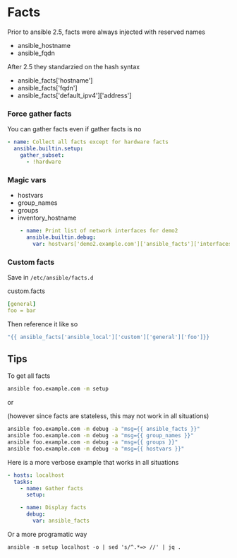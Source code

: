 # Facts

Prior to ansible 2.5, facts were always injected with reserved names

- ansible_hostname
- ansible_fqdn

After 2.5 they standarzied on the hash syntax

- ansible_facts['hostname']
- ansible_facts['fqdn']
- ansible_facts['default_ipv4']['address']


### Force gather facts

You can gather facts even if gather facts is no

```yaml
- name: Collect all facts except for hardware facts
  ansible.builtin.setup:
    gather_subset:
      - !hardware
```

### Magic vars

- hostvars
- group_names
- groups
- inventory_hostname

```yaml
    - name: Print list of network interfaces for demo2
      ansible.builtin.debug:
        var: hostvars['demo2.example.com']['ansible_facts']['interfaces']
```

### Custom facts

Save in `/etc/ansible/facts.d`

custom.facts

```yaml
[general]
foo = bar
```

Then reference it like so

```bash
"{{ ansible_facts['ansible_local']['custom']['general']['foo']}}
```


## Tips

To get all facts

```bash
ansible foo.example.com -m setup
```

or

(however since facts are stateless, this may not work in all situations)

```bash
ansible foo.example.com -m debug -a "msg={{ ansible_facts }}"
ansible foo.example.com -m debug -a "msg={{ group_names }}"
ansible foo.example.com -m debug -a "msg={{ groups }}"
ansible foo.example.com -m debug -a "msg={{ hostvars }}"
```

Here is a more verbose example that works in all situations

```yaml
- hosts: localhost
  tasks:
    - name: Gather facts
      setup:

    - name: Display facts
      debug:
        var: ansible_facts
```

Or a more programatic way

```
ansible -m setup localhost -o | sed 's/^.*=> //' | jq .
```
